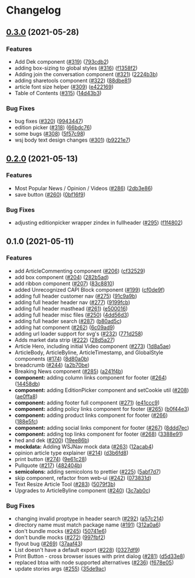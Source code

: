 # Changelog

## [0.3.0](https://www.github.com/newscorp-ghfb/dj-rendering/compare/wsj-react-library-v0.2.0...wsj-react-library-v0.3.0) (2021-05-28)

### Features

- Add Dek component ([#319](https://www.github.com/newscorp-ghfb/dj-rendering/issues/319)) ([793cdb2](https://www.github.com/newscorp-ghfb/dj-rendering/commit/793cdb2256d25cd4fbbd004d6ae3dd1f7f1cfad2))
- adding box-sizing to global styles ([#316](https://www.github.com/newscorp-ghfb/dj-rendering/issues/316)) ([f1358f2](https://www.github.com/newscorp-ghfb/dj-rendering/commit/f1358f26120cd50a40f3ce7d12980a7f46661375))
- Adding join the conversation component ([#321](https://www.github.com/newscorp-ghfb/dj-rendering/issues/321)) ([2224b3b](https://www.github.com/newscorp-ghfb/dj-rendering/commit/2224b3bc874d5b8a1daadc39cc8478a5dc8cf30c))
- adding sharetools component ([#322](https://www.github.com/newscorp-ghfb/dj-rendering/issues/322)) ([88dbe81](https://www.github.com/newscorp-ghfb/dj-rendering/commit/88dbe81562253ba0883c094e95aa6fd49856d37b))
- article font size helper ([#309](https://www.github.com/newscorp-ghfb/dj-rendering/issues/309)) ([e422169](https://www.github.com/newscorp-ghfb/dj-rendering/commit/e4221692a13a548671d676c1385cd2bb391a32ee))
- Table of Contents ([#315](https://www.github.com/newscorp-ghfb/dj-rendering/issues/315)) ([14d43b3](https://www.github.com/newscorp-ghfb/dj-rendering/commit/14d43b3203651bc134505761304eecf5973ae8c1))

### Bug Fixes

- bug fixes ([#320](https://www.github.com/newscorp-ghfb/dj-rendering/issues/320)) ([9943447](https://www.github.com/newscorp-ghfb/dj-rendering/commit/9943447024a240ea183b848e0712992c7ecf6138))
- edition picker ([#318](https://www.github.com/newscorp-ghfb/dj-rendering/issues/318)) ([66bdc76](https://www.github.com/newscorp-ghfb/dj-rendering/commit/66bdc768a0be729d0d1412f98267ca57f4f5c466))
- some bugs ([#308](https://www.github.com/newscorp-ghfb/dj-rendering/issues/308)) ([5f57c98](https://www.github.com/newscorp-ghfb/dj-rendering/commit/5f57c9841afa50ecdb46979beb17eab0ed9d4358))
- wsj body text design changes ([#301](https://www.github.com/newscorp-ghfb/dj-rendering/issues/301)) ([b9221e7](https://www.github.com/newscorp-ghfb/dj-rendering/commit/b9221e761b02f04ffd325367fa5d75c76c49ca64))

## [0.2.0](https://www.github.com/newscorp-ghfb/dj-rendering/compare/wsj-react-library-v0.1.0...wsj-react-library-v0.2.0) (2021-05-13)

### Features

- Most Popular News / Opinion / Videos ([#286](https://www.github.com/newscorp-ghfb/dj-rendering/issues/286)) ([2db3e86](https://www.github.com/newscorp-ghfb/dj-rendering/commit/2db3e8645745fa21c067c7d7f51759824ea5201f))
- save button ([#260](https://www.github.com/newscorp-ghfb/dj-rendering/issues/260)) ([0bf16f9](https://www.github.com/newscorp-ghfb/dj-rendering/commit/0bf16f97e9667fcf1984b6ac1f1b7f93a1428ff5))

### Bug Fixes

- adjusting editionpicker wrapper zindex in fullheader ([#295](https://www.github.com/newscorp-ghfb/dj-rendering/issues/295)) ([f1f4802](https://www.github.com/newscorp-ghfb/dj-rendering/commit/f1f4802d3f2b116eea4261cde7384dee0ecca064))

## 0.1.0 (2021-05-11)

### Features

- add ArticleCommenting component ([#206](https://www.github.com/newscorp-ghfb/dj-rendering/issues/206)) ([cf32529](https://www.github.com/newscorp-ghfb/dj-rendering/commit/cf3252900d19d9683275083ccd0c993e7da660a4))
- add box component ([#204](https://www.github.com/newscorp-ghfb/dj-rendering/issues/204)) ([282b5ad](https://www.github.com/newscorp-ghfb/dj-rendering/commit/282b5ada073abff3c2bd64c4c1c40e54bccb25e4))
- add ribbon component ([#207](https://www.github.com/newscorp-ghfb/dj-rendering/issues/207)) ([83c8810](https://www.github.com/newscorp-ghfb/dj-rendering/commit/83c8810336c3e16a2b7c44e95efa591ac8cde390))
- added Unrecognized CAPI Block component ([#199](https://www.github.com/newscorp-ghfb/dj-rendering/issues/199)) ([cf0de9f](https://www.github.com/newscorp-ghfb/dj-rendering/commit/cf0de9fb23e4560e737f2d426586b470f8989510))
- adding full header customer nav ([#275](https://www.github.com/newscorp-ghfb/dj-rendering/issues/275)) ([91c9a9b](https://www.github.com/newscorp-ghfb/dj-rendering/commit/91c9a9bca049ec2215a0d34197f804256fc4a254))
- adding full header header nav ([#277](https://www.github.com/newscorp-ghfb/dj-rendering/issues/277)) ([9199fcb](https://www.github.com/newscorp-ghfb/dj-rendering/commit/9199fcbd2b52f49d17bbd1341e0b7bb8a5d35755))
- adding full header masthead ([#261](https://www.github.com/newscorp-ghfb/dj-rendering/issues/261)) ([e500016](https://www.github.com/newscorp-ghfb/dj-rendering/commit/e5000160b4186e1ffd1b58cb96e8975ce8203098))
- adding full header misc files ([#250](https://www.github.com/newscorp-ghfb/dj-rendering/issues/250)) ([4dd56d3](https://www.github.com/newscorp-ghfb/dj-rendering/commit/4dd56d3c39ca4ab852f27c863327e4f8cc075930))
- adding full header search ([#287](https://www.github.com/newscorp-ghfb/dj-rendering/issues/287)) ([b80ad5c](https://www.github.com/newscorp-ghfb/dj-rendering/commit/b80ad5cad71b6bd65a2bb18882b427faaa6bdac1))
- adding hat component ([#262](https://www.github.com/newscorp-ghfb/dj-rendering/issues/262)) ([6c09ad9](https://www.github.com/newscorp-ghfb/dj-rendering/commit/6c09ad9bdf60049bf69fb73ded2dddae33a514fa))
- adding url loader support for svg's ([#232](https://www.github.com/newscorp-ghfb/dj-rendering/issues/232)) ([771d258](https://www.github.com/newscorp-ghfb/dj-rendering/commit/771d2588915ff0062aa527674158f14a4f4ed4a3))
- Adds market data strip ([#222](https://www.github.com/newscorp-ghfb/dj-rendering/issues/222)) ([28d5a27](https://www.github.com/newscorp-ghfb/dj-rendering/commit/28d5a27cd847c6efe6582448805932ba63cf7204))
- Article Hero, including initial Video component ([#273](https://www.github.com/newscorp-ghfb/dj-rendering/issues/273)) ([1d8a5ae](https://www.github.com/newscorp-ghfb/dj-rendering/commit/1d8a5ae5ad3abbe97bf5ef0a3374c679243c42fe))
- ArticleBody, ArticleByline, ArticleTimestamp, and GlobalStyle components ([#174](https://www.github.com/newscorp-ghfb/dj-rendering/issues/174)) ([8d80a0b](https://www.github.com/newscorp-ghfb/dj-rendering/commit/8d80a0b57b78f297542f03b26ff4c52e67c6dd4c))
- breadcrumb ([#244](https://www.github.com/newscorp-ghfb/dj-rendering/issues/244)) ([a2b70be](https://www.github.com/newscorp-ghfb/dj-rendering/commit/a2b70be523e7c4b619c07938902aedec67fcd478))
- Breaking News component ([#285](https://www.github.com/newscorp-ghfb/dj-rendering/issues/285)) ([a241f4b](https://www.github.com/newscorp-ghfb/dj-rendering/commit/a241f4bd2f885839d0e9352b0b78280a15727916))
- **component:** adding column links component for footer ([#264](https://www.github.com/newscorp-ghfb/dj-rendering/issues/264)) ([14458db](https://www.github.com/newscorp-ghfb/dj-rendering/commit/14458db7c9ef9e948f7c90a74d84ee77dc1a9137))
- **component:** adding EditionPicker component and setCookie util ([#208](https://www.github.com/newscorp-ghfb/dj-rendering/issues/208)) ([ae0ffa8](https://www.github.com/newscorp-ghfb/dj-rendering/commit/ae0ffa8c235e30468ab861b5e23593d43700a5ea))
- **component:** adding footer full component ([#271](https://www.github.com/newscorp-ghfb/dj-rendering/issues/271)) ([e41ccc9](https://www.github.com/newscorp-ghfb/dj-rendering/commit/e41ccc9fda144f008dbf08d73e065ee0bc5475ce))
- **component:** adding policy links component for footer ([#265](https://www.github.com/newscorp-ghfb/dj-rendering/issues/265)) ([b0f44e3](https://www.github.com/newscorp-ghfb/dj-rendering/commit/b0f44e39ee25e700a7afd3127914b1c8ab34af3a))
- **component:** adding product links component for footer ([#266](https://www.github.com/newscorp-ghfb/dj-rendering/issues/266)) ([188e5fc](https://www.github.com/newscorp-ghfb/dj-rendering/commit/188e5fc0fee92c12c2ee1fa9c95af56f1f46edf0))
- **component:** adding social links component for footer ([#267](https://www.github.com/newscorp-ghfb/dj-rendering/issues/267)) ([8ddd7ec](https://www.github.com/newscorp-ghfb/dj-rendering/commit/8ddd7ece2b8f172734a42a36f29ef1f81e1bd34b))
- **component:** adding top links component for footer ([#268](https://www.github.com/newscorp-ghfb/dj-rendering/issues/268)) ([3388e91](https://www.github.com/newscorp-ghfb/dj-rendering/commit/3388e919739e52e302eb1940eadf4cd506bbe203))
- hed and dek ([#200](https://www.github.com/newscorp-ghfb/dj-rendering/issues/200)) ([19ee86b](https://www.github.com/newscorp-ghfb/dj-rendering/commit/19ee86b8b18832720509f4216357f9cc8c4b6b0c))
- **mockdata:** Adding WSJNav mock data ([#263](https://www.github.com/newscorp-ghfb/dj-rendering/issues/263)) ([12acab4](https://www.github.com/newscorp-ghfb/dj-rendering/commit/12acab43df26969ee626f4b59bdb472ed7b0618a))
- opinion article type explainer ([#214](https://www.github.com/newscorp-ghfb/dj-rendering/issues/214)) ([d3b6fd8](https://www.github.com/newscorp-ghfb/dj-rendering/commit/d3b6fd86e287fcc565d4022b3fa65c547f4fbf2b))
- print button ([#274](https://www.github.com/newscorp-ghfb/dj-rendering/issues/274)) ([9e61c28](https://www.github.com/newscorp-ghfb/dj-rendering/commit/9e61c2852ec2d234e32675becbc0237fe3d61646))
- Pullquote ([#217](https://www.github.com/newscorp-ghfb/dj-rendering/issues/217)) ([482404b](https://www.github.com/newscorp-ghfb/dj-rendering/commit/482404b23995a519ae9d9261601ffa40a7062892))
- **semicolons:** adding semicolons to prettier ([#225](https://www.github.com/newscorp-ghfb/dj-rendering/issues/225)) ([5abf7d7](https://www.github.com/newscorp-ghfb/dj-rendering/commit/5abf7d789b69c0096d3177fe162880399bda8621))
- skip component, refactor from web-ui ([#242](https://www.github.com/newscorp-ghfb/dj-rendering/issues/242)) ([073831d](https://www.github.com/newscorp-ghfb/dj-rendering/commit/073831d53264d51cb4ffbd9013f87e6b7c4ef705))
- Text Resize Article Tool ([#283](https://www.github.com/newscorp-ghfb/dj-rendering/issues/283)) ([5079f3b](https://www.github.com/newscorp-ghfb/dj-rendering/commit/5079f3be5bfd85ad54b19020842dc8b075d660c1))
- Upgrades to ArticleByline component ([#240](https://www.github.com/newscorp-ghfb/dj-rendering/issues/240)) ([3c7ab0c](https://www.github.com/newscorp-ghfb/dj-rendering/commit/3c7ab0cd4c9af2dbcd02b10a6deac79b6cef5581))

### Bug Fixes

- changing invalid proptype in header search ([#292](https://www.github.com/newscorp-ghfb/dj-rendering/issues/292)) ([a57c214](https://www.github.com/newscorp-ghfb/dj-rendering/commit/a57c2148830fc21fd91550ebde3abe601d132261))
- directory name must match package name ([#191](https://www.github.com/newscorp-ghfb/dj-rendering/issues/191)) ([312a0a6](https://www.github.com/newscorp-ghfb/dj-rendering/commit/312a0a6b4cf2960da5dcff6776be62b81acc0dcd))
- don't bundle mocks ([#245](https://www.github.com/newscorp-ghfb/dj-rendering/issues/245)) ([50741e6](https://www.github.com/newscorp-ghfb/dj-rendering/commit/50741e627871225ed0491b29031b9bbe3077bc7c))
- don't bundle mocks ([#272](https://www.github.com/newscorp-ghfb/dj-rendering/issues/272)) ([997fbf2](https://www.github.com/newscorp-ghfb/dj-rendering/commit/997fbf2dc3b772f03207aeefc46b9d5aad9f320a))
- flyout bug ([#269](https://www.github.com/newscorp-ghfb/dj-rendering/issues/269)) ([37aaf43](https://www.github.com/newscorp-ghfb/dj-rendering/commit/37aaf43be0fa7480aa4f202d0035f15d4dad7602))
- List doesn't have a default export ([#228](https://www.github.com/newscorp-ghfb/dj-rendering/issues/228)) ([0327df9](https://www.github.com/newscorp-ghfb/dj-rendering/commit/0327df9bed77883a120d0055fd71091b956a3997))
- Print Button - cross browser issues with print dialog ([#281](https://www.github.com/newscorp-ghfb/dj-rendering/issues/281)) ([d5d33e8](https://www.github.com/newscorp-ghfb/dj-rendering/commit/d5d33e85e77eac27e06cc42328cc7adf9a30c8fd))
- replaced btoa with node supported alternatives ([#236](https://www.github.com/newscorp-ghfb/dj-rendering/issues/236)) ([f678e05](https://www.github.com/newscorp-ghfb/dj-rendering/commit/f678e05ab6641b788bbd9991020b1e73ac3351c8))
- update stories args ([#255](https://www.github.com/newscorp-ghfb/dj-rendering/issues/255)) ([35de9ac](https://www.github.com/newscorp-ghfb/dj-rendering/commit/35de9ac18d8a65b98f6670a9adae7a0e582b78ec))
